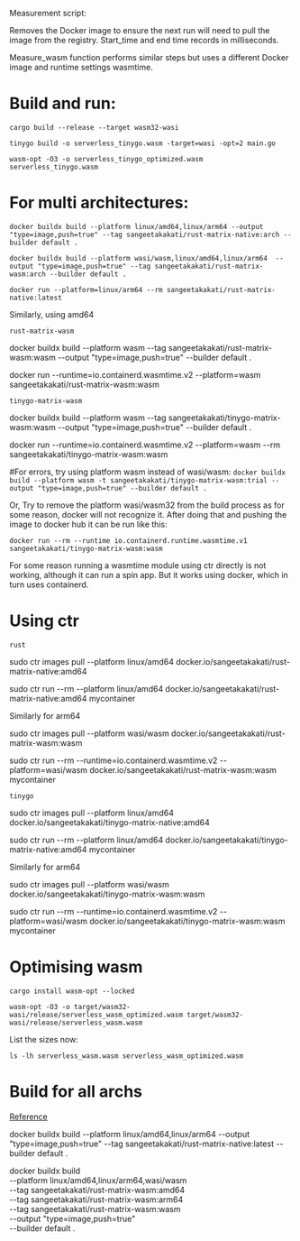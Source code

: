 

Measurement script:

Removes the Docker image to ensure the next run will need to pull the image from the registry. Start_time and end time records in milliseconds.

Measure_wasm function performs similar steps but uses a different Docker image and runtime settings wasmtime.

# Build and run:

```cargo build --release --target wasm32-wasi```

```tinygo build -o serverless_tinygo.wasm -target=wasi -opt=2 main.go```

```wasm-opt -O3 -o serverless_tinygo_optimized.wasm serverless_tinygo.wasm```

# For multi architectures:

```docker buildx build --platform linux/amd64,linux/arm64 --output "type=image,push=true" --tag sangeetakakati/rust-matrix-native:arch --builder default .```

```docker buildx build --platform wasi/wasm,linux/amd64,linux/arm64  --output "type=image,push=true" --tag sangeetakakati/rust-matrix-wasm:arch --builder default .```

```docker run --platform=linux/arm64 --rm sangeetakakati/rust-matrix-native:latest```

Similarly, using amd64

```rust-matrix-wasm```

docker buildx build --platform wasm --tag sangeetakakati/rust-matrix-wasm:wasm --output "type=image,push=true" --builder default .

docker run --runtime=io.containerd.wasmtime.v2   --platform=wasm   sangeetakakati/rust-matrix-wasm:wasm

```tinygo-matrix-wasm```

docker buildx build --platform wasm --tag sangeetakakati/tinygo-matrix-wasm:wasm --output "type=image,push=true" --builder default .

docker run --runtime=io.containerd.wasmtime.v2 --platform=wasm --rm sangeetakakati/tinygo-matrix-wasm:wasm



#For errors, try using platform wasm instead of wasi/wasm:
```docker buildx build --platform wasm -t sangeetakakati/tinygo-matrix-wasm:trial --output "type=image,push=true" --builder default .```

Or,
Try to remove the platform wasi/wasm32 from the build process as for some reason, docker will not recognize it. After doing that and pushing the image to docker hub it can be run like this:

```docker run --rm --runtime io.containerd.runtime.wasmtime.v1 sangeetakakati/tinygo-matrix-wasm:wasm```

For some reason running a wasmtime module using ctr directly is not working, although it can run a spin app. But it works using docker, which in turn uses containerd.



# Using ctr

```rust```

sudo ctr images pull --platform linux/amd64 docker.io/sangeetakakati/rust-matrix-native:amd64

sudo ctr run --rm --platform linux/amd64 docker.io/sangeetakakati/rust-matrix-native:amd64 mycontainer

Similarly for arm64

sudo ctr images pull --platform wasi/wasm docker.io/sangeetakakati/rust-matrix-wasm:wasm

sudo ctr run --rm --runtime=io.containerd.wasmtime.v2 --platform=wasi/wasm docker.io/sangeetakakati/rust-matrix-wasm:wasm mycontainer

```tinygo```

sudo ctr images pull --platform linux/amd64 docker.io/sangeetakakati/tinygo-matrix-native:amd64

sudo ctr run --rm --platform linux/amd64 docker.io/sangeetakakati/tinygo-matrix-native:amd64 mycontainer

Similarly for arm64

sudo ctr images pull --platform wasi/wasm docker.io/sangeetakakati/tinygo-matrix-wasm:wasm

sudo ctr run --rm --runtime=io.containerd.wasmtime.v2 --platform=wasi/wasm docker.io/sangeetakakati/tinygo-matrix-wasm:wasm mycontainer


# Optimising wasm

```cargo install wasm-opt --locked```

```wasm-opt -O3 -o target/wasm32-wasi/release/serverless_wasm_optimized.wasm target/wasm32-wasi/release/serverless_wasm.wasm```

List the sizes now:

```ls -lh serverless_wasm.wasm serverless_wasm_optimized.wasm```




# Build for all archs 

[Reference](https://developers.redhat.com/articles/2023/11/03/how-build-multi-architecture-container-images#)

docker buildx build --platform linux/amd64,linux/arm64 --output "type=image,push=true" --tag sangeetakakati/rust-matrix-native:latest --builder default .

docker buildx build \
  --platform linux/amd64,linux/arm64,wasi/wasm \
  --tag sangeetakakati/rust-matrix-wasm:amd64 \
  --tag sangeetakakati/rust-matrix-wasm:arm64 \
  --tag sangeetakakati/rust-matrix-wasm:wasm \
  --output "type=image,push=true" \
  --builder default .


